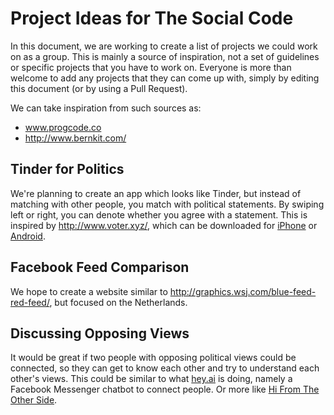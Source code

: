 Project Ideas for The Social Code
=============================

In this document, we are working to create a list of projects we could work on as a group. This is mainly a source of inspiration, not a set of guidelines or specific projects that you have to work on. Everyone is more than welcome to add any projects that they can come up with, simply by editing this document (or by using a Pull Request).

We can take inspiration from such sources as:

- www.progcode.co
- http://www.bernkit.com/

Tinder for Politics
------------------
We're planning to create an app which looks like Tinder, but instead of matching with other people, you match with political statements. By swiping left or right, you can denote whether you agree with a statement. This is inspired by http://www.voter.xyz/, which can be downloaded for [iPhone](https://itunes.apple.com/us/app/voter-matchmaking-for-politics/id933655920?mt=8&ign-mpt=uo%3D4) or [Android](https://play.google.com/store/apps/details?id=app.voter.xyz).

Facebook Feed Comparison
------------------
We hope to create a website similar to http://graphics.wsj.com/blue-feed-red-feed/, but focused on the Netherlands.

Discussing Opposing Views
------------------
It would be great if two people with opposing political views could be connected, so they can get to know each other and try to understand each other's views. This could be similar to what [hey.ai](http://hey.ai/) is doing, namely a Facebook Messenger chatbot to connect people. Or more like [Hi From The Other Side](https://www.hifromtheotherside.com/).
